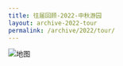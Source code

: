 ```yaml
---
title: 往届回顾-2022-中秋游园
layout: archive-2022-tour
permalink: /archive/2022/tour/
---
```

![地图](https://res.cloudinary.com/zaigezaigu/image/upload/t_auto_eco_compression/v1662089119/zgzg-io-website/2022%E6%98%A5%E6%99%9A%E6%8B%8D%E6%91%84%E8%8A%B1%E7%B5%AE/IMG-6525_hlmwhp.png)
